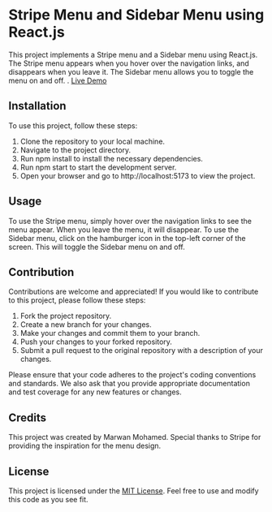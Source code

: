 # Stripe Menu and Sidebar Menu using React.js

This project implements a Stripe menu and a Sidebar menu using React.js. The Stripe menu appears when you hover over the navigation links, and disappears when you leave it. The Sidebar menu allows you to toggle the menu on and off.
. <a href="https://stripemenu-react.netlify.app/">Live Demo</a>

## Installation

To use this project, follow these steps:
1. Clone the repository to your local machine.
2. Navigate to the project directory.
3. Run npm install to install the necessary dependencies.
4. Run npm start to start the development server.
5. Open your browser and go to http://localhost:5173 to view the project.

## Usage

To use the Stripe menu, simply hover over the navigation links to see the menu appear. When you leave the menu, it will disappear. To use the Sidebar menu, click on the hamburger icon in the top-left corner of the screen. This will toggle the Sidebar menu on and off.

## Contribution

Contributions are welcome and appreciated! If you would like to contribute to this project, please follow these steps:
1. Fork the project repository.
2. Create a new branch for your changes.
3. Make your changes and commit them to your branch.
4. Push your changes to your forked repository.
5. Submit a pull request to the original repository with a description of your changes.

Please ensure that your code adheres to the project's coding conventions and standards. We also ask that you provide appropriate documentation and test coverage for any new features or changes.

## Credits

This project was created by Marwan Mohamed. Special thanks to Stripe for providing the inspiration for the menu design.

## License
This project is licensed under the <a href="https://opensource.org/license/mit/">MIT License</a>. Feel free to use and modify this code as you see fit.

